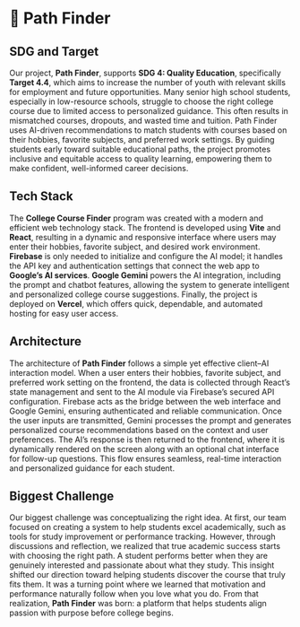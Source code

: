 # 🧭 Path Finder

## SDG and Target
Our project, **Path Finder**, supports **SDG 4: Quality Education**, specifically **Target 4.4**, which aims to increase the number of youth with relevant skills for employment and future opportunities. Many senior high school students, especially in low-resource schools, struggle to choose the right college course due to limited access to personalized guidance. This often results in mismatched courses, dropouts, and wasted time and tuition. Path Finder uses AI-driven recommendations to match students with courses based on their hobbies, favorite subjects, and preferred work settings. By guiding students early toward suitable educational paths, the project promotes inclusive and equitable access to quality learning, empowering them to make confident, well-informed career decisions.

## Tech Stack
The **College Course Finder** program was created with a modern and efficient web technology stack. The frontend is developed using **Vite** and **React**, resulting in a dynamic and responsive interface where users may enter their hobbies, favorite subject, and desired work environment. **Firebase** is only needed to initialize and configure the AI model; it handles the API key and authentication settings that connect the web app to **Google’s AI services**. **Google Gemini** powers the AI integration, including the prompt and chatbot features, allowing the system to generate intelligent and personalized college course suggestions. Finally, the project is deployed on **Vercel**, which offers quick, dependable, and automated hosting for easy user access.

## Architecture
The architecture of **Path Finder** follows a simple yet effective client–AI interaction model. When a user enters their hobbies, favorite subject, and preferred work setting on the frontend, the data is collected through React’s state management and sent to the AI module via Firebase’s secured API configuration. Firebase acts as the bridge between the web interface and Google Gemini, ensuring authenticated and reliable communication. Once the user inputs are transmitted, Gemini processes the prompt and generates personalized course recommendations based on the context and user preferences. The AI’s response is then returned to the frontend, where it is dynamically rendered on the screen along with an optional chat interface for follow-up questions. This flow ensures seamless, real-time interaction and personalized guidance for each student.

## Biggest Challenge
Our biggest challenge was conceptualizing the right idea. At first, our team focused on creating a system to help students excel academically, such as tools for study improvement or performance tracking. However, through discussions and reflection, we realized that true academic success starts with choosing the right path. A student performs better when they are genuinely interested and passionate about what they study. This insight shifted our direction toward helping students discover the course that truly fits them. It was a turning point where we learned that motivation and performance naturally follow when you love what you do. From that realization, **Path Finder** was born: a platform that helps students align passion with purpose before college begins.
